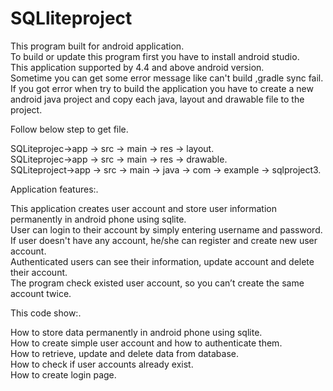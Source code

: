 # SQLliteproject
This program built for android application.  
To build or update this program first you have to install android studio.   
This application supported by 4.4 and above android version.  
Sometime you can get some error message like can't build ,gradle sync fail.  
If you got error when try to build the application you have to create a new android java project and copy each java, layout and drawable file to the project.  
 
 Follow below step to get file.  
 
SQLiteprojec->app -> src -> main -> res -> layout.   
SQLiteprojec->app -> src -> main -> res -> drawable.    
SQLiteproject->app -> src -> main -> java -> com ->  example -> sqlproject3.  
  
  
 
 
 Application  features:.  
 
 This application creates user account and store user information permanently in android phone  using sqlite.  
 User can login to their account by simply entering username and password.   
 If user doesn't have any account, he/she can register and create new user account.   
 Authenticated users can see their information, update account and delete their account.  
 The program check existed user account, so you can’t create the same account twice.  
 
 This code show:.  
 
 How to store data permanently in android phone using sqlite.  
 How to create simple user account and how to authenticate them.  
 How to retrieve, update and delete data from database.   
 How to check if user accounts already exist.  
How to create login page.  
 

